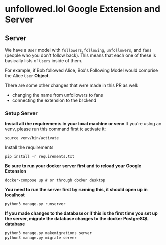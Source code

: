 # unfollowed.lol Google Extension and Server

## Server

We have a `User` model with `followers`, `following`, `unfollowers`, and `fans` (people who you don't follow back). This means that each one of these is basically lists of `Users` inside of them. 

For example, if Bob followed Alice, Bob's Following Model would comprise the Alice `User` **Object**.

There are some other changes that were made in this PR as well:
- changing the name from unfollowers to fans
- connecting the extension to the backend

### Setup Server

**Install all the requirements in your local machine or venv**
If you're using an venv, please run this command first to activate it:
```
source venv/bin/activate
```
Install the requirements
```
pip install -r requirements.txt
```

**Be sure to run your docker server first and to reload your Google Extension**
```
docker-compose up # or through docker desktop
```

**You need to run the server first by running this, it should open up in localhost**
```
python3 manage.py runserver
```

**If you made changes to the database or if this is the first time you set up the server,
migrate the database changes to the docker PostgreSQL database**

```py
python3 manage.py makemigrations server
python3 manage.py migrate server
```



